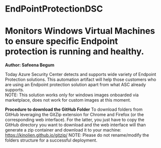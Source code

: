 # EndPointProtectionDSC
# Monitors Windows Virtual Machines to ensure specific Endpoint protection is running and healthy.
**Author: Safeena Begum**

Today Azure Security Center detects and supports wide variety of Endpoint Protection solutions. This automation artifact will help those customers who are using an Endpoint protection solution apart from what ASC already supports.  
NOTE: This solution works only for windows images onboarded via marketplace, does not work for custom images at this moment. 

**Procedure to download the GitHub Folder**
To download folders from GitHub leveraging the GitZip extension for Chrome and Firefox (or the corresponding web interface). For the latter, you just have to copy the GitHub directory you want to download and the web interface will than generate a zip container and download it to your machine: https://kinolien.github.io/gitzip/
NOTE: Please do not rename/modify the folders structure for a successful deployment.
